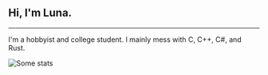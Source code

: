 ## Hi, I'm Luna.
---

I'm a hobbyist and college student. I mainly mess with C, C++, C#, and Rust.

![Some stats](https://github-readme-stats.vercel.app/api?username=MissLunatic&show_icons=true&theme=radical)
